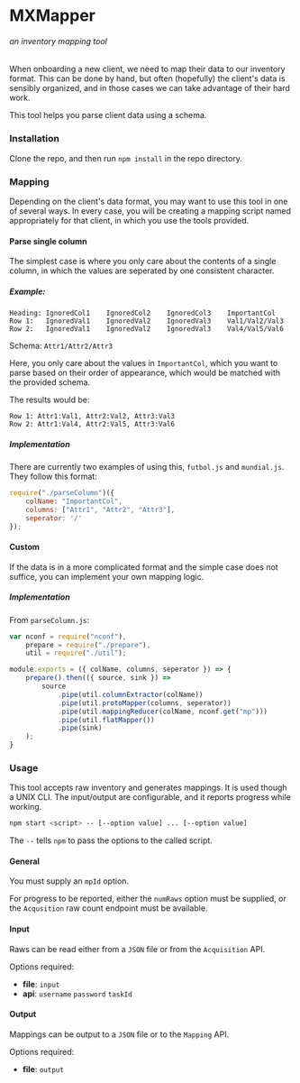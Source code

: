 # MXMapper

###### an inventory mapping tool

When onboarding a new client, we need to map their data to our inventory format. This can be
done by hand, but often (hopefully) the client's data is sensibly organized, and in those cases
we can take advantage of their hard work.

This tool helps you parse client data using a schema.

### Installation

Clone the repo, and then run `npm install` in the repo directory.

### Mapping

Depending on the client's data format, you may want to use this tool in one of several ways.
In every case, you will be creating a mapping script named appropriately for that client, in which
you use the tools provided.

#### Parse single column


The simplest case is where you only care about the contents of a single column, in which the values
are seperated by one consistent character.

##### Example:
```
Heading: IgnoredCol1    IgnoredCol2    IgnoredCol3    ImportantCol
Row 1:   IgnoredVal1    IgnoredVal2    IgnoredVal3    Val1/Val2/Val3
Row 2:   IgnoredVal1    IgnoredVal2    IgnoredVal3    Val4/Val5/Val6
```
Schema: `Attr1/Attr2/Attr3`

Here, you only care about the values in `ImportantCol`, which you want to parse based on their
order of appearance, which would be matched with the provided schema.

The results would be:
```
Row 1: Attr1:Val1, Attr2:Val2, Attr3:Val3
Row 2: Attr1:Val4, Attr2:Val5, Attr3:Val6
```

##### Implementation

There are currently two examples of using this, `futbol.js` and `mundial.js`.
They follow this format:
```javascript
require("./parseColumn")({
    colName: "ImportantCol",
    columns: ["Attr1", "Attr2", "Attr3"],
    seperator: '/'
});
```

#### Custom

If the data is in a more complicated format and the simple case does not suffice, you can implement
your own mapping logic.

##### Implementation

From `parseColumn.js`:
```javascript
var nconf = require("nconf"),
    prepare = require("./prepare"),
    util = require("./util");

module.exports = ({ colName, columns, seperator }) => {
    prepare().then(({ source, sink }) =>
        source
            .pipe(util.columnExtractor(colName))
            .pipe(util.protoMapper(columns, seperator))
            .pipe(util.mappingReducer(colName, nconf.get("mp")))
            .pipe(util.flatMapper())
            .pipe(sink)
    );
}

```




### Usage

This tool accepts raw inventory and generates mappings. It is used though a UNIX CLI.
The input/output are configurable, and it reports progress while working.

```bash
npm start <script> -- [--option value] ... [--option value]
```
The `--` tells `npm` to pass the options to the called script.

#### General

You must supply an `mpId` option.

For progress to be reported, either the `numRaws` option must be supplied, or the `Acqusition`
raw count endpoint must be available.

#### Input

Raws can be read either from a `JSON` file or from the `Acquisition` API.

Options required:
   - **file**: `input`
   - **api**: `username` `password` `taskId`

#### Output

Mappings can be output to a `JSON` file or to the `Mapping` API.

Options required:
   - **file**: `output`
